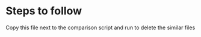 # Steps to follow 
Copy this file next to the comparison script and run to delete the similar files 